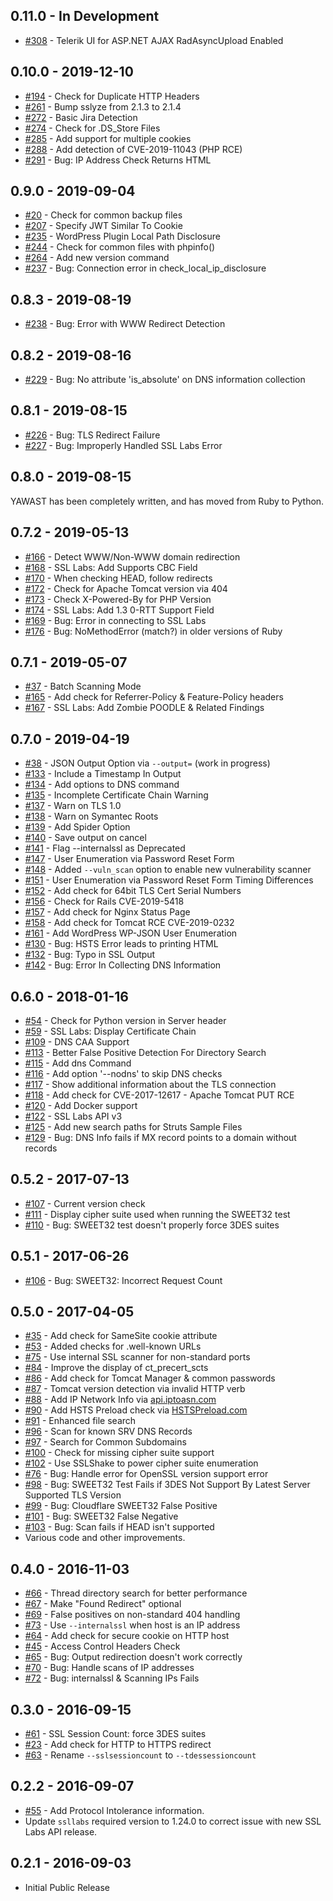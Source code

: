 ## 0.11.0 - In Development

* [#308](https://github.com/adamcaudill/yawast/issues/308) - Telerik UI for ASP.NET AJAX RadAsyncUpload Enabled

## 0.10.0 - 2019-12-10

* [#194](https://github.com/adamcaudill/yawast/issues/194) - Check for Duplicate HTTP Headers
* [#261](https://github.com/adamcaudill/yawast/issues/261) - Bump sslyze from 2.1.3 to 2.1.4
* [#272](https://github.com/adamcaudill/yawast/issues/272) - Basic Jira Detection
* [#274](https://github.com/adamcaudill/yawast/issues/274) - Check for .DS_Store Files
* [#285](https://github.com/adamcaudill/yawast/issues/285) - Add support for multiple cookies
* [#288](https://github.com/adamcaudill/yawast/issues/288) - Add detection of CVE-2019-11043 (PHP RCE)
* [#291](https://github.com/adamcaudill/yawast/issues/291) - Bug: IP Address Check Returns HTML

## 0.9.0 - 2019-09-04

* [#20](https://github.com/adamcaudill/yawast/issues/20) - Check for common backup files
* [#207](https://github.com/adamcaudill/yawast/issues/207) - Specify JWT Similar To Cookie
* [#235](https://github.com/adamcaudill/yawast/issues/235) - WordPress Plugin Local Path Disclosure
* [#244](https://github.com/adamcaudill/yawast/issues/244) - Check for common files with phpinfo()
* [#264](https://github.com/adamcaudill/yawast/issues/264) - Add new version command
* [#237](https://github.com/adamcaudill/yawast/issues/237) - Bug: Connection error in check_local_ip_disclosure

## 0.8.3 - 2019-08-19

* [#238](https://github.com/adamcaudill/yawast/issues/238) - Bug: Error with WWW Redirect Detection

## 0.8.2 - 2019-08-16

* [#229](https://github.com/adamcaudill/yawast/issues/229) - Bug: No attribute 'is_absolute' on DNS information collection

## 0.8.1 - 2019-08-15

* [#226](https://github.com/adamcaudill/yawast/issues/226) - Bug: TLS Redirect Failure
* [#227](https://github.com/adamcaudill/yawast/issues/227) - Bug: Improperly Handled SSL Labs Error

## 0.8.0 - 2019-08-15

YAWAST has been completely written, and has moved from Ruby to Python.

## 0.7.2 - 2019-05-13

* [#166](https://github.com/adamcaudill/yawast/issues/166) - Detect WWW/Non-WWW domain redirection
* [#168](https://github.com/adamcaudill/yawast/issues/168) - SSL Labs: Add Supports CBC Field
* [#170](https://github.com/adamcaudill/yawast/issues/170) - When checking HEAD, follow redirects
* [#172](https://github.com/adamcaudill/yawast/issues/172) - Check for Apache Tomcat version via 404
* [#173](https://github.com/adamcaudill/yawast/issues/173) - Check X-Powered-By for PHP Version
* [#174](https://github.com/adamcaudill/yawast/issues/174) - SSL Labs: Add 1.3 0-RTT Support Field
* [#169](https://github.com/adamcaudill/yawast/issues/169) - Bug: Error in connecting to SSL Labs
* [#176](https://github.com/adamcaudill/yawast/issues/176) - Bug: NoMethodError (match?) in older versions of Ruby

## 0.7.1 - 2019-05-07

* [#37](https://github.com/adamcaudill/yawast/issues/37) - Batch Scanning Mode
* [#165](https://github.com/adamcaudill/yawast/issues/165) - Add check for Referrer-Policy & Feature-Policy headers
* [#167](https://github.com/adamcaudill/yawast/issues/167) - SSL Labs: Add Zombie POODLE & Related Findings

## 0.7.0 - 2019-04-19

* [#38](https://github.com/adamcaudill/yawast/issues/38) - JSON Output Option via `--output=` (work in progress)
* [#133](https://github.com/adamcaudill/yawast/issues/133) - Include a Timestamp In Output
* [#134](https://github.com/adamcaudill/yawast/issues/134) - Add options to DNS command
* [#135](https://github.com/adamcaudill/yawast/issues/135) - Incomplete Certificate Chain Warning
* [#137](https://github.com/adamcaudill/yawast/issues/137) - Warn on TLS 1.0
* [#138](https://github.com/adamcaudill/yawast/issues/138) - Warn on Symantec Roots
* [#139](https://github.com/adamcaudill/yawast/issues/139) - Add Spider Option
* [#140](https://github.com/adamcaudill/yawast/issues/140) - Save output on cancel
* [#141](https://github.com/adamcaudill/yawast/issues/141) - Flag --internalssl as Deprecated
* [#147](https://github.com/adamcaudill/yawast/issues/147) - User Enumeration via Password Reset Form
* [#148](https://github.com/adamcaudill/yawast/issues/148) - Added `--vuln_scan` option to enable new vulnerability scanner
* [#151](https://github.com/adamcaudill/yawast/issues/151) - User Enumeration via Password Reset Form Timing Differences
* [#152](https://github.com/adamcaudill/yawast/issues/152) - Add check for 64bit TLS Cert Serial Numbers
* [#156](https://github.com/adamcaudill/yawast/issues/156) - Check for Rails CVE-2019-5418
* [#157](https://github.com/adamcaudill/yawast/issues/157) - Add check for Nginx Status Page
* [#158](https://github.com/adamcaudill/yawast/issues/158) - Add check for Tomcat RCE CVE-2019-0232
* [#161](https://github.com/adamcaudill/yawast/issues/161) - Add WordPress WP-JSON User Enumeration
* [#130](https://github.com/adamcaudill/yawast/issues/130) - Bug: HSTS Error leads to printing HTML
* [#132](https://github.com/adamcaudill/yawast/issues/132) - Bug: Typo in SSL Output
* [#142](https://github.com/adamcaudill/yawast/issues/142) - Bug: Error In Collecting DNS Information

## 0.6.0 - 2018-01-16

* [#54](https://github.com/adamcaudill/yawast/issues/54) - Check for Python version in Server header
* [#59](https://github.com/adamcaudill/yawast/issues/59) - SSL Labs: Display Certificate Chain
* [#109](https://github.com/adamcaudill/yawast/issues/109) - DNS CAA Support
* [#113](https://github.com/adamcaudill/yawast/issues/113) - Better False Positive Detection For Directory Search
* [#115](https://github.com/adamcaudill/yawast/issues/115) - Add dns Command
* [#116](https://github.com/adamcaudill/yawast/issues/116) - Add option '--nodns' to skip DNS checks
* [#117](https://github.com/adamcaudill/yawast/issues/117) - Show additional information about the TLS connection
* [#118](https://github.com/adamcaudill/yawast/issues/118) - Add check for CVE-2017-12617 - Apache Tomcat PUT RCE
* [#120](https://github.com/adamcaudill/yawast/issues/120) - Add Docker support
* [#122](https://github.com/adamcaudill/yawast/issues/122) - SSL Labs API v3
* [#125](https://github.com/adamcaudill/yawast/issues/125) - Add new search paths for Struts Sample Files
* [#129](https://github.com/adamcaudill/yawast/issues/129) - Bug: DNS Info fails if MX record points to a domain without records

## 0.5.2 - 2017-07-13

* [#107](https://github.com/adamcaudill/yawast/issues/107) - Current version check
* [#111](https://github.com/adamcaudill/yawast/issues/111) - Display cipher suite used when running the SWEET32 test
* [#110](https://github.com/adamcaudill/yawast/issues/110) - Bug: SWEET32 test doesn't properly force 3DES suites

## 0.5.1 - 2017-06-26

* [#106](https://github.com/adamcaudill/yawast/issues/106) - Bug: SWEET32: Incorrect Request Count

## 0.5.0 - 2017-04-05

* [#35](https://github.com/adamcaudill/yawast/issues/35) - Add check for SameSite cookie attribute
* [#53](https://github.com/adamcaudill/yawast/issues/53) - Added checks for .well-known URLs
* [#75](https://github.com/adamcaudill/yawast/issues/75) - Use internal SSL scanner for non-standard ports
* [#84](https://github.com/adamcaudill/yawast/issues/84) - Improve the display of ct_precert_scts
* [#86](https://github.com/adamcaudill/yawast/issues/86) - Add check for Tomcat Manager & common passwords
* [#87](https://github.com/adamcaudill/yawast/issues/87) - Tomcat version detection via invalid HTTP verb
* [#88](https://github.com/adamcaudill/yawast/issues/88) - Add IP Network Info via [api.iptoasn.com](https://api.iptoasn.com/)
* [#90](https://github.com/adamcaudill/yawast/issues/90) - Add HSTS Preload check via [HSTSPreload.com](https://hstspreload.com/)
* [#91](https://github.com/adamcaudill/yawast/issues/91) - Enhanced file search
* [#96](https://github.com/adamcaudill/yawast/issues/96) - Scan for known SRV DNS Records
* [#97](https://github.com/adamcaudill/yawast/issues/97) - Search for Common Subdomains
* [#100](https://github.com/adamcaudill/yawast/issues/100) - Check for missing cipher suite support
* [#102](https://github.com/adamcaudill/yawast/issues/102) - Use SSLShake to power cipher suite enumeration
* [#76](https://github.com/adamcaudill/yawast/issues/76) - Bug: Handle error for OpenSSL version support error
* [#98](https://github.com/adamcaudill/yawast/issues/98) - Bug: SWEET32 Test Fails if 3DES Not Support By Latest Server Supported TLS Version
* [#99](https://github.com/adamcaudill/yawast/issues/99) - Bug: Cloudflare SWEET32 False Positive
* [#101](https://github.com/adamcaudill/yawast/issues/101) - Bug: SWEET32 False Negative
* [#103](https://github.com/adamcaudill/yawast/issues/103) - Bug: Scan fails if HEAD isn't supported
* Various code and other improvements.

## 0.4.0 - 2016-11-03

* [#66](https://github.com/adamcaudill/yawast/issues/66) - Thread directory search for better performance
* [#67](https://github.com/adamcaudill/yawast/issues/67) - Make "Found Redirect" optional
* [#69](https://github.com/adamcaudill/yawast/issues/69) - False positives on non-standard 404 handling
* [#73](https://github.com/adamcaudill/yawast/issues/73) - Use `--internalssl` when host is an IP address
* [#64](https://github.com/adamcaudill/yawast/issues/64) - Add check for secure cookie on HTTP host
* [#45](https://github.com/adamcaudill/yawast/issues/45) - Access Control Headers Check
* [#65](https://github.com/adamcaudill/yawast/issues/65) - Bug: Output redirection doesn't work correctly
* [#70](https://github.com/adamcaudill/yawast/issues/70) - Bug: Handle scans of IP addresses
* [#72](https://github.com/adamcaudill/yawast/issues/72) - Bug: internalssl & Scanning IPs Fails

## 0.3.0 - 2016-09-15

* [#61](https://github.com/adamcaudill/yawast/issues/61) - SSL Session Count: force 3DES suites
* [#23](https://github.com/adamcaudill/yawast/issues/23) - Add check for HTTP to HTTPS redirect
* [#63](https://github.com/adamcaudill/yawast/issues/63) - Rename `--sslsessioncount` to `--tdessessioncount`

## 0.2.2 - 2016-09-07

* [#55](https://github.com/adamcaudill/yawast/issues/55) - Add Protocol Intolerance information. 
* Update `ssllabs` required version to 1.24.0 to correct issue with new SSL Labs API release.

## 0.2.1 - 2016-09-03

* Initial Public Release
